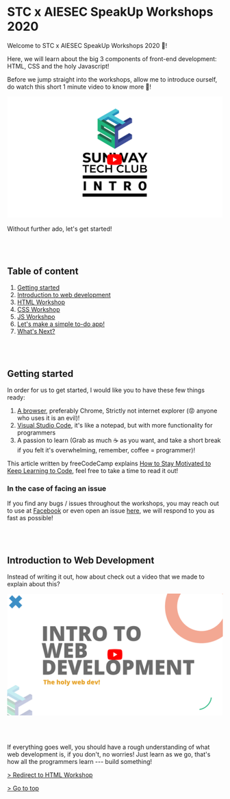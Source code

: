 # STC x AIESEC SpeakUp Workshops 2020

Welcome to STC x AIESEC SpeakUp Workshops 2020 🥳!

Here, we will learn about the big 3 components of front-end development: HTML, CSS and the holy Javascript!

Before we jump straight into the workshops, allow me to introduce ourself, do watch this short 1 minute video to know more 🎇!

[![intro video](/assets/banner.png)](https://www.youtube.com/watch?v=aBNvCoJP-ag)

Without further ado, let's get started!

<br>
<br>

## Table of content

1. [Getting started](#1)
2. [Introduction to web development](#2)
3. [HTML Workshop](/html)
4. [CSS Workshop](/css)
5. [JS Workshpo](/js)
6. [Let's make a simple to-do app!](/project)
7. [What's Next?](/RESOURCES.md)

<br>
<br>

## Getting started <a name="1"></a>

In order for us to get started, I would like you to have these few things ready:

1. [A browser](https://www.google.com/chrome/), preferably Chrome, Strictly not internet explorer (😡 anyone who uses it is an evil)!
2. [Visual Studio Code](https://code.visualstudio.com/download), it's like a notepad, but with more functionality for programmers
3. A passion to learn (Grab as much ☕ as you want, and take a short break if you felt it's overwhelming, remember, coffee = programmer)!

This article written by freeCodeCamp explains [How to Stay Motivated to Keep Learning to Code](https://www.freecodecamp.org/news/how-to-stay-motivated-to-keep-learning-to-code/), feel free to take a time to read it out!

### In the case of facing an issue

If you find any bugs / issues throughout the workshops, you may reach out to use at [Facebook](https://www.facebook.com/sunwaytechclub) or even open an issue [here](https://github.com/sunwaytechclub/STC-x-AIESEC-SpeakUp-Workshops-2020/issues), we will respond to you as fast as possible!

<br>
<br>

## Introduction to Web Development <a name="2"></a>

Instead of writing it out, how about check out a video that we made to explain about this?

[![intro to web dev video](/assets/intro.png)](https://youtu.be/4GdtgkWIqfA)

<br>
<br>

If everything goes well, you should have a rough understanding of what web development is, if you don't, no worries! Just learn as we go, that's how all the programmers learn --- build something!

[> Redirect to HTML Workshop](/html)

[> Go to top](/)
